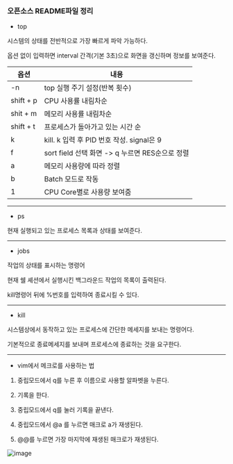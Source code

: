 ### **오픈소스 README파일 정리**

* top

시스템의 상태를 전반적으로 가장 빠르게 파악 가능하다.

옵션 없이 입력하면 interval 간격(기본 3초)으로 화면을 갱신하며 정보를 보여준다.

|옵션|내용|
|---|---|
|-n|top 실행 주기 설정(반복 횟수)|
|shift + p|CPU 사용률 내림차순|
|shit + m|메모리 사용률 내림차순|
|shift + t|프로세스가 돌아가고 있는 시간 순|
|k|kill. k 입력 후 PID 번호 작성. signal은 9|
|f|sort field 선택 화면 -> q 누르면 RES순으로 정렬|
|a|메모리 사용량에 따라 정렬|
|b|Batch 모드로 작동|
|1|CPU Core별로 사용량 보여줌|

---

* ps

현재 실행되고 있는 프로세스 목록과 상태를 보여준다.

---

* jobs

작업의 상태를 표시하는 명령어

현재 쉘 셰션에서 실행시킨 백그라운드 작업의 목록이 출력된다.

kill명령어 뒤에 %번호를 입력하여 종료시킬 수 있다.




---

* kill

시스템상에서 동작하고 있는 프로세스에 간단한 메세지를 보내는 명령어다.

기본적으로 종료메세지를 보내며 프로세스에 종료하는 것을 요구한다.


---

* vim에서 메크로를 사용하는 법

1) 중립모드에서 q를 누른 후 이름으로 사용할 알파벳을 누른다.

2) 기록을 한다.

3) 중립모드에서 q를 눌러 기록을 끝낸다.

4) 중립모드에서 @a 를 누르면 매크로 a가 재생된다.

5) @@를 누르면 가장 마지막에 재생된 매크로가 재생된다.

![image](https://user-images.githubusercontent.com/104602224/171885242-6ef2ee4c-45b9-4b04-9589-3ae01e784757.jpeg)
